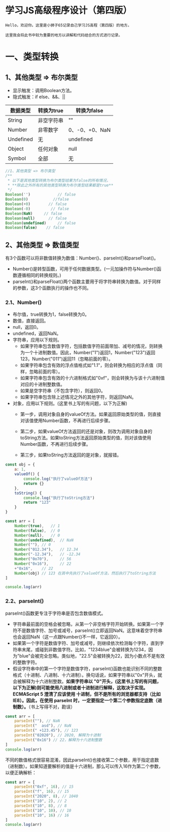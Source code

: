 # 学习JS高级程序设计（第四版）
```
Hello，欢迎你。这里是小狮子65记录自己学习JS高程（第四版）的地方。

这里我会将此书中较为重要的地方以讲解和代码结合的方式进行记录。
```

# 一、类型转换

## 1、其他类型 => 布尔类型

 - 显示触发：调用Boolean方法。
 - 隐式触发：if else、&&、||

|  数据类型   | 转换为true  | 转换为false |
|  ----  | ----  | ----|
| String  | 非空字符串 |  "" |
| Number  | 非零数字 | 0、-0、+0、NaN |
| Undefined | 无 | undefined |
| Object | 任何对象 | null |
| Symbol | 全部 | 无 |

```javascript
//1、其他类型 => 布尔类型
/**
 * 以下是其他类型转换为布尔类型结果为false的所有情况，
 * **除此之外所有的其他类型转换为布尔类型结果都是true**
 */
Boolean('')            // false
Boolean(0)           //false
Boolean(+0)        // false
Boolean(-0)         // false
Boolean(NaN)     // false
Boolean(null)      // false
Boolean(undefined)     // false
Boolean(false)    // false
```

## 2、其他类型 => 数值类型

有3个函数可以将非数值转换为数值：Number()、parseInt()和parseFloat()。

 - Number()是转型函数，可用于任何数据类型。(一元加操作符与Number()函数遵循相同的转换规则。)
 - parseInt()和parseFloat()两个函数主要用于将字符串转换为数值。对于同样的参数，这3个函数执行的操作也不同。

### 2.1、Number()

- 布尔值，true转换为1，false转换为0。
- 数值，直接返回。
- null，返回0。
- undefined，返回NaN。
- 字符串，应用以下规则。
    - 如果字符串包含数值字符，包括数值字符前面带加、减号的情况，则转换为一个十进制数值。因此，Number("1")返回1，Number("123")返回123，Number("011")返回11（忽略前面的零）。
    - 如果字符串包含有效的浮点值格式如"1.1"，则会转换为相应的浮点值（同样，忽略前面的零）。
    - 如果字符串包含有效的十六进制格式如"0xf"，则会转换为与该十六进制值对应的十进制整数值。
    - 如果是空字符串（不包含字符），则返回0。
    - 如果字符串包含除上述情况之外的其他字符，则返回NaN。
- 对象，应用以下规则。(这里书上写的有问题，以下为正解)
  - 第一步，调用对象自身的valueOf方法。如果返回原始类型的值，则直接对该值使用Number函数，不再进行后续步骤。

  - 第二步，如果valueOf方法返回的还是对象，则改为调用对象自身的toString方法。如果toString方法返回原始类型的值，则对该值使用Number函数，不再进行后续步骤。

  - 第三步，如果toString方法返回的是对象，就报错。
```javascript
const obj = {
    a: 1,
    valueOf() {
        console.log("执行了valueOf方法")
        return {}
    },
    toString() {
        console.log("执行了toString方法")
        return "123"
    }
}

const arr = [
    Number(true),   // 1
    Number(false),  // 0 
    Number(null),   // 0
    Number(undefined),  // NaN
    Number(""), // 0
    Number("012.34"),   // 12.34
    Number("-12.34"),   // -12.34
    Number("0o70"),     // 56
    Number("0x16"),     // 22
    +"0x16",    // 22
    Number(obj) // 123 在其中先执行了valueOf方法，然后执行了toString方法
]

console.log(arr)
```

### 2.2、parseInt()

parseInt()函数更专注于字符串是否包含数值模式。
- 字符串最前面的空格会被忽略，从第一个非空格字符开始转换。如果第一个字符不是数值字符、加号或减号，parseInt()立即返回NaN。这意味着空字符串也会返回NaN（这一点跟Number()不一样，它返回0）。
- 如果第一个字符是数值字符、加号或减号，则继续依次检测每个字符，直到字符串末尾，或碰到非数值字符。比如，"1234blue"会被转换为1234，因为"blue"会被完全忽略。类似地，"22.5"会被转换为22，因为小数点不是有效的整数字符。
- 假设字符串中的第一个字符是数值字符，parseInt()函数也能识别不同的整数格式（十进制、八进制、十六进制）。换句话说，如果字符串以"0x"开头，就会被解释为十六进制整数。__如果字符串以 "0"开头，(这里书上写的有问题，以下为正解)则可能使用八进制或者十进制进行解释，这取决于实现。ECMAScript 5 澄清了应该使用 十进制，但不是所有的浏览器都支持（比如IE8）。因此，在使用 parseInt 时，一定要指定一个第二个参数指定底数（进制数）。__（书上写得不对，勘误）

```javascript
const arr = [
    parseInt(""), // NaN
    parseInt("  asd"), // NaN
    parseInt(" +123.45"), // 123
    parseInt("02020"), // 2020, 解释为十进制
    parseInt("0x16") // 22，解释为十六进制整数
]
console.log(arr)
```

不同的数值格式很容易混淆，因此parseInt()也接收第二个参数，用于指定底数（进制数）。如果知道要解析的值是十六进制，那么可以传入16作为第二个参数，以便正确解析：

```javascript
const arr = [
    parseInt("0xf", 16), // 15
    parseInt("f", 16), // 15
    parseInt("2020", 8), // 1040
    parseInt("10", 2), // 2
    parseInt("10", 8), // 8
    parseInt("10", 10), // 10
    parseInt("10", 16) // 16
]
console.log(arr)
```